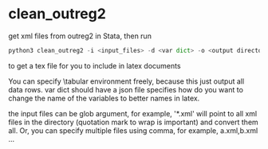 # clean_outreg2

get xml files from outreg2 in Stata, then run 
```python
python3 clean_outreg2 -i <input_files> -d <var dict> -o <output directory>
```
to get a tex file for you to include in latex documents

You can specify \tabular environment freely, because this just output all data rows. var dict should have a json file specifies how do you want to change the name of the variables to better names in latex.

the input files can be glob argument, for example, '*.xml' will point to all xml files in the directory (quotation mark to wrap is important) and convert them all. Or, you can specify multiple files using comma, for example, a.xml,b.xml ...
